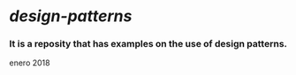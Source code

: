 # *design-patterns*

### It is a reposity that has examples on the use of design patterns.


enero 2018 
